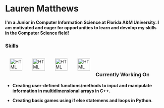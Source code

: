 <h1>Lauren Matthews </h1>
<p><b>I'm a Junior in Computer Information Science at Florida A&M University. I am motivated and eager for opportunities to learn and devolop my skills in the Computer Science field!</b></p>
    <h3>Skills</h3>
    <img align="left" alt="HTML" width="40px" style="padding: 15px;"                src="https://cdn.jsdelivr.net/gh/devicons/devicon/icons/cplusplus/cplusplus-original.svg"/>
    <img align="left" alt="HTML" width="40px" style="padding: 15px;"
         src="https://cdn.jsdelivr.net/gh/devicons/devicon/icons/python/python-original.svg" />
    <img align="left" alt="HTML" width="40px" style="padding: 15px;" src="https://cdn.jsdelivr.net/gh/devicons/devicon/icons/javascript/javascript-original.svg"/>
    <img align="left" alt="HTML" width="40px" style="padding: 15px;" src="https://cdn.jsdelivr.net/gh/devicons/devicon/icons/html5/html5-original.svg"/>
        <br><br><p><h3>Currently Working On</h3></p>
       <ul><li><b> Creating user-defined functions/methods to input and manipulate information in multidimensional arrays in C++. </b></li></ul>
       <ul><li><b> Creating basic games using if else statemens and loops in Python. </b></li></ul>
  
<!--
**laurenmatt14151/laurenmatt14151** is a ✨ _special_ ✨ repository because its `README.md` (this file) appears on your GitHub profile.

Here are some ideas to get you started:

- 🔭 I’m currently working on ...
- 🌱 I’m currently learning ...
- 👯 I’m looking to collaborate on ...
- 🤔 I’m looking for help with ...
- 💬 Ask me about ...
- 📫 How to reach me: ...
- 😄 Pronouns: ...
- ⚡ Fun fact: ...
-->
